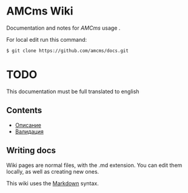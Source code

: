 # AMCms Wiki

Documentation and notes for *AMCms* usage .

For local edit run this command:

```
$ git clone https://github.com/amcms/docs.git
```

# TODO

This documentation must be full translated to english

## Contents

* [Описание](intro.md)
* [Валидация](validation.md)


## Writing docs

Wiki pages are normal files, with the .md extension. You can edit them locally, as well as creating new ones.

This wiki uses the [Markdown](http://daringfireball.net/projects/markdown/) syntax. 